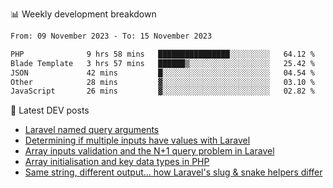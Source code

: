 📊 Weekly development breakdown
<!--START_SECTION:waka-->

```txt
From: 09 November 2023 - To: 15 November 2023

PHP              9 hrs 58 mins   ████████████████░░░░░░░░░   64.12 %
Blade Template   3 hrs 57 mins   ██████▒░░░░░░░░░░░░░░░░░░   25.42 %
JSON             42 mins         █░░░░░░░░░░░░░░░░░░░░░░░░   04.54 %
Other            28 mins         ▓░░░░░░░░░░░░░░░░░░░░░░░░   03.10 %
JavaScript       26 mins         ▓░░░░░░░░░░░░░░░░░░░░░░░░   02.82 %
```

<!--END_SECTION:waka-->

📕 Latest DEV posts
<!-- BLOG-POST-LIST:START -->
- [Laravel named query arguments](https://dev.to/michaelvickersuk/laravel-named-query-arguments-28kd)
- [Determining if multiple inputs have values with Laravel](https://dev.to/michaelvickersuk/determining-if-multiple-inputs-have-values-with-laravel-km6)
- [Array inputs validation and the N+1 query problem in Laravel](https://dev.to/michaelvickersuk/array-inputs-validation-and-the-n1-query-problem-in-laravel-2agb)
- [Array initialisation and key data types in PHP](https://dev.to/michaelvickersuk/array-initialisation-and-key-data-types-in-php-1e5b)
- [Same string, different output... how Laravel&#39;s slug &amp; snake helpers differ](https://dev.to/michaelvickersuk/same-string-different-output-how-laravels-slug-snake-helpers-differ-1ccj)
<!-- BLOG-POST-LIST:END -->
